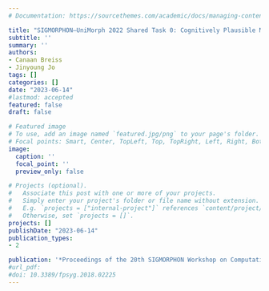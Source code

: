 ```yaml
---
# Documentation: https://sourcethemes.com/academic/docs/managing-content/

title: "SIGMORPHON–UniMorph 2022 Shared Task 0: Cognitively Plausible Morphophonological Generalization in Koreanf"
subtitle: ''
summary: ''
authors:
- Canaan Breiss
- Jinyoung Jo
tags: []
categories: []
date: "2023-06-14"
#lastmod: accepted
featured: false
draft: false

# Featured image
# To use, add an image named `featured.jpg/png` to your page's folder.
# Focal points: Smart, Center, TopLeft, Top, TopRight, Left, Right, BottomLeft, Bottom, BottomRight.
image:
  caption: ''
  focal_point: ''
  preview_only: false

# Projects (optional).
#   Associate this post with one or more of your projects.
#   Simply enter your project's folder or file name without extension.
#   E.g. `projects = ["internal-project"]` references `content/project/deep-learning/index.md`.
#   Otherwise, set `projects = []`.
projects: []
publishDate: "2023-06-14"
publication_types:
- 2

publication: '*Proceedings of the 20th SIGMORPHON Workshop on Computational Research in Phonetics, Phonology, and Morphology*'
#url_pdf: 
#doi: 10.3389/fpsyg.2018.02225
---
```

